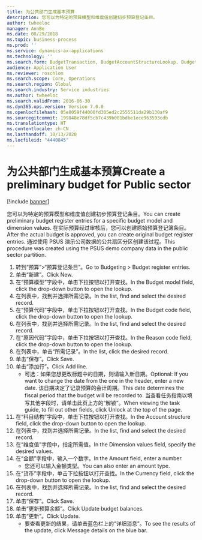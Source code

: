 ```yaml
---
title: 为公共部门生成基本预算
description: 您可以为特定的预算模型和维度值创建初步预算登记条目。
author: twheeloc
manager: AnnBe
ms.date: 08/29/2018
ms.topic: business-process
ms.prod: ''
ms.service: dynamics-ax-applications
ms.technology: ''
ms.search.form: BudgetTransaction, BudgetAccountStructureLookup, BudgetTransactionMultiPost
audience: Application User
ms.reviewer: roschlom
ms.search.scope: Core, Operations
ms.search.region: Global
ms.search.industry: Service industries
ms.author: twheeloc
ms.search.validFrom: 2016-06-30
ms.dyn365.ops.version: Version 7.0.0
ms.openlocfilehash: 05e8059f44000fd305ed2c2555511da29b130af9
ms.sourcegitcommit: 199848e78df5cb7c439b001bdbe1ece963593cdb
ms.translationtype: HT
ms.contentlocale: zh-CN
ms.lasthandoff: 10/13/2020
ms.locfileid: "4440845"
---
```

# <a name="create-a-preliminary-budget-for-public-sector"></a><span data-ttu-id="26152-103">为公共部门生成基本预算</span><span class="sxs-lookup"><span data-stu-id="26152-103">Create a preliminary budget for Public sector</span></span>

[!include [banner](../../includes/banner.md)]

<span data-ttu-id="26152-104">您可以为特定的预算模型和维度值创建初步预算登记条目。</span><span class="sxs-lookup"><span data-stu-id="26152-104">You can create preliminary budget register entries for a specific budget model and dimension values.</span></span> <span data-ttu-id="26152-105">在实际预算经过审核后，您可以创建原始预算登记簿条目。</span><span class="sxs-lookup"><span data-stu-id="26152-105">After the actual budget is approved, you can create original budget register entries.</span></span> <span data-ttu-id="26152-106">通过使用 PSUS 演示公司数据的公共扇区分区创建该过程。</span><span class="sxs-lookup"><span data-stu-id="26152-106">This procedure was created using the PSUS demo company data in the public sector partition.</span></span>

1. <span data-ttu-id="26152-107">转到“预算”>“预算登记条目”。</span><span class="sxs-lookup"><span data-stu-id="26152-107">Go to Budgeting > Budget register entries.</span></span>
2. <span data-ttu-id="26152-108">单击“新建”。</span><span class="sxs-lookup"><span data-stu-id="26152-108">Click New.</span></span>
3. <span data-ttu-id="26152-109">在“预算模型”字段中，单击下拉按钮以打开查找。</span><span class="sxs-lookup"><span data-stu-id="26152-109">In the Budget model field, click the drop-down button to open the lookup.</span></span>
4. <span data-ttu-id="26152-110">在列表中，找到并选择所需记录。</span><span class="sxs-lookup"><span data-stu-id="26152-110">In the list, find and select the desired record.</span></span>
5. <span data-ttu-id="26152-111">在“预算代码”字段中，单击下拉按钮以打开查找。</span><span class="sxs-lookup"><span data-stu-id="26152-111">In the Budget code field, click the drop-down button to open the lookup.</span></span>
6. <span data-ttu-id="26152-112">在列表中，找到并选择所需记录。</span><span class="sxs-lookup"><span data-stu-id="26152-112">In the list, find and select the desired record.</span></span>
7. <span data-ttu-id="26152-113">在“原因代码”字段中，单击下拉按钮以打开查找。</span><span class="sxs-lookup"><span data-stu-id="26152-113">In the Reason code field, click the drop-down button to open the lookup.</span></span>
8. <span data-ttu-id="26152-114">在列表中，单击“所需记录”。</span><span class="sxs-lookup"><span data-stu-id="26152-114">In the list, click the desired record.</span></span>
9. <span data-ttu-id="26152-115">单击“保存”。</span><span class="sxs-lookup"><span data-stu-id="26152-115">Click Save.</span></span>
10. <span data-ttu-id="26152-116">单击“添加行”。</span><span class="sxs-lookup"><span data-stu-id="26152-116">Click Add line.</span></span>
    * <span data-ttu-id="26152-117">可选：如果您想更改标题中的日期，则请输入新日期。</span><span class="sxs-lookup"><span data-stu-id="26152-117">Optional: If you want to change the date from the one in the header, enter a new date.</span></span> <span data-ttu-id="26152-118">该日期决定了记录预算的会计周期。</span><span class="sxs-lookup"><span data-stu-id="26152-118">This date determines the fiscal period that the budget will be recorded to.</span></span> <span data-ttu-id="26152-119">当查看任务指南以填写其他字段时，请单击此页上方的“解锁”。</span><span class="sxs-lookup"><span data-stu-id="26152-119">When viewing the task guide, to fill out other fields, click Unlock at the top of the page.</span></span>  
11. <span data-ttu-id="26152-120">在“科目结构”字段中，单击下拉按钮以打开查找。</span><span class="sxs-lookup"><span data-stu-id="26152-120">In the Account structure field, click the drop-down button to open the lookup.</span></span>
12. <span data-ttu-id="26152-121">在列表中，找到并选择所需记录。</span><span class="sxs-lookup"><span data-stu-id="26152-121">In the list, find and select the desired record.</span></span>
13. <span data-ttu-id="26152-122">在“维度值”字段中，指定所需值。</span><span class="sxs-lookup"><span data-stu-id="26152-122">In the Dimension values field, specify the desired values.</span></span>
14. <span data-ttu-id="26152-123">在“金额”字段中，输入一个数字。</span><span class="sxs-lookup"><span data-stu-id="26152-123">In the Amount field, enter a number.</span></span>
    * <span data-ttu-id="26152-124">您还可以输入金额类型。</span><span class="sxs-lookup"><span data-stu-id="26152-124">You can also enter an amount type.</span></span>  
15. <span data-ttu-id="26152-125">在“货币”字段中，单击下拉按钮以打开查找。</span><span class="sxs-lookup"><span data-stu-id="26152-125">In the Currency field, click the drop-down button to open the lookup.</span></span>
16. <span data-ttu-id="26152-126">在列表中，找到并选择所需记录。</span><span class="sxs-lookup"><span data-stu-id="26152-126">In the list, find and select the desired record.</span></span>
17. <span data-ttu-id="26152-127">单击“保存”。</span><span class="sxs-lookup"><span data-stu-id="26152-127">Click Save.</span></span>
18. <span data-ttu-id="26152-128">单击“更新预算余额”。</span><span class="sxs-lookup"><span data-stu-id="26152-128">Click Update budget balances.</span></span>
19. <span data-ttu-id="26152-129">单击“更新”。</span><span class="sxs-lookup"><span data-stu-id="26152-129">Click Update.</span></span>
    * <span data-ttu-id="26152-130">要查看更新的结果，请单击蓝色栏上的“详细消息”。</span><span class="sxs-lookup"><span data-stu-id="26152-130">To see the results of the update, click Message details on the blue bar.</span></span>  

